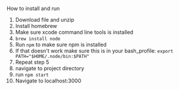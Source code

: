 How to install and run

1. Download file and unzip
2. Install homebrew
3. Make sure xcode command line tools is installed
3. `brew install node`
4. Run `npm` to make sure npm is installed
5. If that doesn't work make sure this is in your bash_profile: `export PATH="$HOME/.node/bin:$PATH"`
6. Repeat step 5
7. navigate to project directory
8. run `npm start`
9. Navigate to localhost:3000